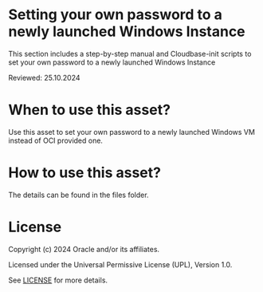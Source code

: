 # Setting your own password to a newly launched Windows Instance


This section includes a step-by-step manual and Cloudbase-init scripts to set your own password to a newly launched Windows Instance 

Reviewed: 25.10.2024
 
# When to use this asset?
 
Use this asset to set your own password to a newly launched Windows VM instead of OCI provided one.
 
# How to use this asset?
 
The details can be found in the files folder.

# License

Copyright (c) 2024 Oracle and/or its affiliates.

Licensed under the Universal Permissive License (UPL), Version 1.0.

See [LICENSE](https://github.com/oracle-devrel/technology-engineering/blob/main/LICENSE) for more details.